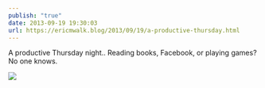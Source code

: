 ```yaml
---
publish: "true"
date: 2013-09-19 19:30:03
url: https://ericmwalk.blog/2013/09/19/a-productive-thursday.html
---
```


A productive Thursday night.. Reading books, Facebook, or playing games? No one knows.

![](https://ericmwalk.blog/uploads/2022/4b9dfb4176.jpg)